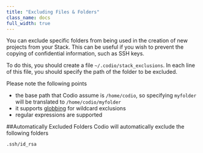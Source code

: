 ```yaml
---
title: "Excluding Files & Folders"
class_name: docs
full_width: true
---
```


You can exclude specific folders from being used in the creation of new projects from your Stack. This can be useful if you wish to prevent the copying of confidential information, such as SSH keys.

To do this, you should create a file `~/.codio/stack_exclusions`. In each line of this file, you should specify the path of the folder to be excluded.

Please note the following points

- the base path that Codio assume is `/home/codio`, so specifying `myfolder` will be translated to `/home/codio/myfolder`
- it supports [globbing](https://help.ubuntu.com/community/ShellGlobbing) for wildcard exclusions
- regular expressions are supported

##Automatically Excluded Folders
Codio will automatically exclude the following folders

    .ssh/id_rsa
